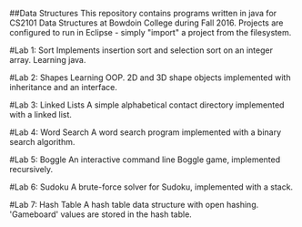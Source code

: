 ##Data Structures
This repository contains programs written in java for CS2101 Data Structures at Bowdoin College during Fall 2016. Projects are configured to run in Eclipse - simply "import" a project from the filesystem.

#Lab 1: Sort
Implements insertion sort and selection sort on an integer array. Learning java.

#Lab 2: Shapes
Learning OOP. 2D and 3D shape objects implemented with inheritance and an interface.

#Lab 3: Linked Lists
A simple alphabetical contact directory implemented with a linked list.

#Lab 4: Word Search
A word search program implemented with a binary search algorithm.

#Lab 5: Boggle
An interactive command line Boggle game, implemented recursively.

#Lab 6: Sudoku
A brute-force solver for Sudoku, implemented with a stack.

#Lab 7: Hash Table
A hash table data structure with open hashing. 'Gameboard' values are stored in the hash table.
